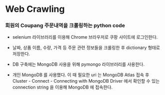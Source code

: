 # Web Crawling
### 회원의 Coupang 주문내역을 크롤링하는 python code   


  * selenium 라이브러리를 이용해 Chrome 브라우저로 쿠팡 사이트에 로그인한다.

  * 날짜, 상품 이름, 수량, 가격 등 주문 관련 정보들을 크롤링한 후 dictionary 형태로 저장한다.

  * DB 구축에는 MongoDB 사용을 위해 pymongo 라이브러리를 사용한다.

  * 개인 MongoDB 를 사용했다. 이 때 필요한 uri 는 MongoDB Atlas 접속 후 Cluster - Connect - Connecting with MongoDB Driver 에서 확인할 수 있는 connection string 을 이용해 MongoDB 에 접속한다.
